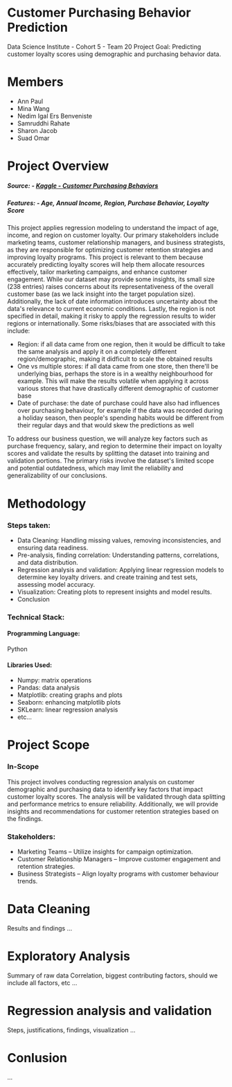 # Customer Purchasing Behavior Prediction
Data Science Institute - Cohort 5 - Team 20 Project
Goal: Predicting customer loyalty scores using demographic and purchasing behavior data. 

# Members
* Ann Paul
* Mina Wang
* Nedim Igal Ers Benveniste
* Samruddhi Rahate
* Sharon Jacob
* Suad Omar

# Project Overview
##### Source: - [Kaggle - Customer Purchasing Behaviors](https://www.kaggle.com/datasets/hanaksoy/customer-purchasing-behaviors)
##### Features: - Age, Annual Income, Region, Purchase Behavior, Loyalty Score
  
This project applies regression modeling to understand the impact of age, income, and region on customer loyalty. Our primary stakeholders include marketing teams, customer relationship managers, and business strategists, as they are responsible for optimizing customer retention strategies and improving loyalty programs. This project is relevant to them because accurately predicting loyalty scores will help them allocate resources effectively, tailor marketing campaigns, and enhance customer engagement. While our dataset may provide some insights, its small size (238 entries) raises concerns about its representativeness of the overall customer base (as we lack insight into the target population size). Additionally, the lack of date information introduces uncertainty about the data's relevance to current economic conditions. Lastly, the region is not specified in detail, making it risky to apply the regression results to wider regions or internationally. Some risks/biases that are associated with this include:
  - Region: if all data came from one region, then it would be difficult to take the same analysis and apply it on a completely different region/demographic, making it didficult to scale the obtained results
  - One vs multiple stores: if all data came from one store, then there'll be underlying bias, perhaps the store is in a wealthy neighbourhood for example. This will make the results volatile when applying it across various stores that have drastically different demographic of customer base
  - Date of purchase: the date of purchase could have also had influences over purchasing behaviour, for example if the data was recorded during a holiday season, then people's spending habits would be different from their regular days and that would skew the predictions as well

To address our business question, we will analyze key factors such as purchase frequency, salary, and region to determine their impact on loyalty scores and validate the results by splitting the dataset into training and validation portions. The primary risks involve the dataset's limited scope and potential outdatedness, which may limit the reliability and generalizability of our conclusions.



# Methodology
### Steps taken:
- Data Cleaning: Handling missing values, removing inconsistencies, and ensuring data readiness.
- Pre-analysis, finding correlation: Understanding patterns, correlations, and data distribution.
- Regression analysis and validation: Applying linear regression models to determine key loyalty drivers. and create training and test sets, assessing model accuracy.
- Visualization: Creating plots to represent insights and model results.
- Conclusion

### Technical Stack:

#### Programming Language:
Python
#### Libraries Used:
- Numpy: matrix operations
- Pandas: data analysis
- Matplotlib: creating graphs and plots
- Seaborn: enhancing matplotlib plots
- SKLearn: linear regression analysis
- etc...

# Project Scope
### In-Scope
This project involves conducting regression analysis on customer demographic and purchasing data to identify key factors that impact customer loyalty scores. The analysis will be validated through data splitting and performance metrics to ensure reliability. Additionally, we will provide insights and recommendations for customer retention strategies based on the findings.

### Stakeholders:
- Marketing Teams – Utilize insights for campaign optimization.
- Customer Relationship Managers – Improve customer engagement and retention strategies.
- Business Strategists – Align loyalty programs with customer behaviour trends.

# Data Cleaning
Results and findings
...

# Exploratory Analysis 
Summary of raw data
Correlation, biggest contributing factors, should we include all factors, etc
...

# Regression analysis and validation
Steps, justifications, findings, visualization
...

# Conlusion
...
